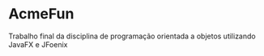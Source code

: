# AcmeFun
Trabalho final da disciplina de programação orientada a objetos utilizando JavaFX e JFoenix
